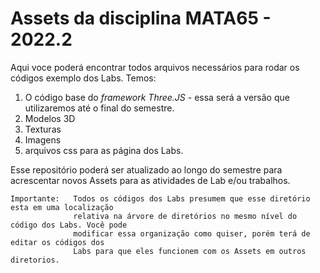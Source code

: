 # Assets da disciplina MATA65 - 2022.2

Aqui voce poderá encontrar todos arquivos necessários para rodar os códigos exemplo dos Labs. Temos:

1. O código base do *framework Three.JS* - essa será a versão que utilizaremos até o final do semestre. 
2. Modelos 3D
3. Texturas
4. Imagens
5. arquivos css para as página dos Labs.

Esse repositório poderá ser atualizado ao longo do semestre para acrescentar novos Assets para as atividades de Lab e/ou trabalhos. 

```
Importante:   Todos os códigos dos Labs presumem que esse diretório esta em uma localização 
              relativa na árvore de diretórios no mesmo nível do código dos Labs. Você pode 
              modificar essa organização como quiser, porém terá de editar os códigos dos 
              Labs para que eles funcionem com os Assets em outros diretorios. 
``` 
